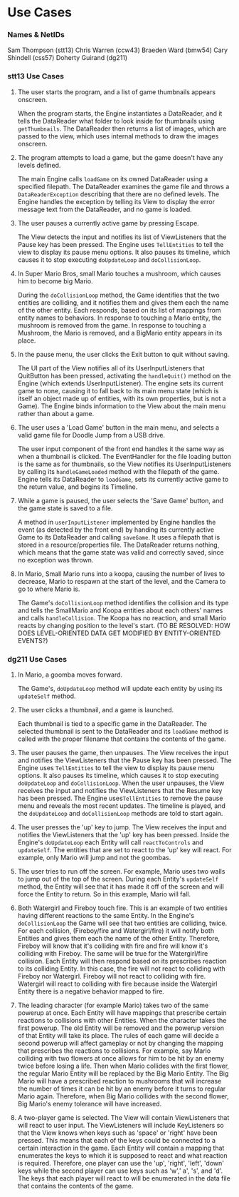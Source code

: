 # Use Cases

### Names & NetIDs
Sam Thompson (stt13)
Chris Warren (ccw43)
Braeden Ward (bmw54)
Cary Shindell (css57)
Doherty Guirand (dg211)

### stt13 Use Cases

1. The user starts the program, and a list of game thumbnails appears onscreen.

    When the program starts, the Engine instantiates a DataReader, and it tells the DataReader what folder to look inside for thumbnails using ``getThumbnails``. The DataReader then returns a list of images, which are passed to the view, which uses internal methods to draw the images onscreen.
    
2. The program attempts to load a game, but the game doesn't have any levels defined.

    The main Engine calls ``loadGame`` on its owned DataReader using a specified filepath. The DataReader examines the game file and throws a ``DataReaderException`` describing that there are no defined levels. The Engine handles the exception by telling its View to display the error message text from the DataReader, and no game is loaded.
    
3. The user pauses a currently active game by pressing Escape.

    The View detects the input and notifies its list of ViewListeners that the Pause key has been pressed. The Engine uses ``TellEntities`` to tell the view to display its pause menu options. It also pauses its timeline, which causes it to stop executing ``doUpdateLoop`` and ``doCollisionLoop``.
    
4. In Super Mario Bros, small Mario touches a mushroom, which causes him to become big Mario.

    During the ``doCollisionLoop`` method, the Game identifies that the two entities are colliding, and it notifies them and gives them each the name of the other entity. Each responds, based on its list of mappings from entity names to behaviors. In response to touching a Mario entity, the mushroom is removed from the game. In response to touching a Mushroom, the Mario is removed, and a BigMario entity appears in its place.
    
5. In the pause menu, the user clicks the Exit button to quit without saving.

    The UI part of the View notifies all of its UserInputListeners that QuitButton has been pressed, activating the ``handleQuit()`` method on the Engine (which extends UserInputListener). The engine sets its current game to none, causing it to fall back to its main menu state (which is itself an object made up of entities, with its own properties, but is not a Game). The Engine binds information to the View about the main menu rather than about a game.
    
6. The user uses a 'Load Game' button in the main menu, and selects a valid game file for Doodle Jump from a USB drive.

    The user input component of the front end handles it the same way as when a thumbnail is clicked. The EventHandler for the file loading button is the same as for thumbnails, so the View notifies its UserInputListeners by calling its ``handleGameLoaded`` method with the filepath of the game. Engine tells its DataReader to ``loadGame``, sets its currently active game to the return value, and begins its Timeline.
    
7. While a game is paused, the user selects the 'Save Game' button, and the game state is saved to a file.

    A method in ``userInputListener`` implemented by Engine handles the event (as detected by the front end) by handing its currently active Game to its DataReader and calling ``saveGame``. It uses a filepath that is stored in a resource/properties file. The DataReader returns nothing, which means that the game state was valid and correctly saved, since no exception was thrown.
    
8. In Mario, Small Mario runs into a koopa, causing the number of lives to decrease, Mario to respawn at the start of the level, and the Camera to go to where Mario is.

    The Game's ``doCollisionLoop`` method identifies the collision and its type and tells the SmallMario and Koopa entities about each others' names and calls ``handleCollision``. The Koopa has no reaction, and small Mario reacts by changing position to the level's start. (TO BE RESOLVED: HOW DOES LEVEL-ORIENTED DATA GET MODIFIED BY ENTITY-ORIENTED EVENTS?)
    
### dg211 Use Cases

1. In Mario, a goomba moves forward.

    The Game's, ``doUpdateLoop`` method will update each entity by using its ``updateSelf`` method. 

2. The user clicks a thumbnail, and a game is launched.

    Each thumbnail is tied to a specific game in the DataReader. The selected thumbnail is sent to the DataReader and its ``loadGame`` method is called with the proper filename that contains the contents of the game.

3. The user pauses the game, then unpauses.
The View receives the input and notifies the ViewListeners that the Pause key has been pressed. The Engine uses ``TellEntities`` to tell the view to display its pause menu options. It also pauses its timeline, which causes it to stop executing ``doUpdateLoop`` and ``doCollisionLoop``. When the user unpauses, the View receives the input and notifies the ViewListeners that the Resume key has been pressed. The Engine uses``TellEntities`` to remove the pause menu and reveals the most recent updates. The timeline is played, and the ``doUpdateLoop`` and ``doCollisionLoop`` methods are told to start again. 
4. The user presses the 'up' key to jump.
The View receives the input and notifies the ViewListeners that the 'up' key has been pressed. Inside the Engine's ``doUpdateLoop`` each Entity will call ``reactToControls`` and ``updateSelf``.  The entities that are set to react to the 'up' key will react. For example, only Mario will jump and not the goombas. 
5. The user tries to run off the screen. For example, Mario uses two walls to jump out of the top of the screen. 
During each Entity's ``updateSelf`` method, the Entity will see that it has made it off of the screen and will force the Entity to return. So in this example, Mario will fall.
6. Both Watergirl and Fireboy touch fire. 
This is an example of two entities having different reactions to the same Entity. In the Engine's ``doCollisionLoop`` the Game will see that two entities are colliding, twice. For each collision, (Fireboy/fire and Watergirl/fire) it will notify both Entities and gives them each the name of the other Entity. Therefore, Fireboy will know that it's colliding with fire and fire will know it's colliding with Fireboy. The same will be true for the Watergirl/fire collision. Each Entity will then respond based on its prescribes reaction to its colliding Entity. In this case, the fire will not react to colliding with Fireboy nor Watergirl. Fireboy will not react to colliding with fire. Watergirl will react to colliding with fire because inside the Watergirl Entity there is a negative behavior mapped to fire. 
7. The leading character (for example Mario) takes two of the same powerup at once. 
Each Entity will have mappings that prescribe certain reactions to collisions with other Entities. When the character takes the first powerup. The old Entity will be removed and the powerup version of that Entity will take its place. The rules of each game will decide a second powerup will affect gameplay or not by changing the mapping that prescribes the reactions to collisions. For example, say Mario colliding with two flowers at once allows for him to be hit by an enemy twice before losing a life. Then when Mario collides with the first flower, the regular Mario Entity will be replaced by the Big Mario Entity. The Big Mario will have a prescribed reaction to mushrooms that will increase the number of times it can be hit by an enemy before it turns to regular Mario again. Therefore, when Big Mario collides with the second flower, Big Mario's enemy tolerance will have increased.  
8. A two-player game is selected.
The View will contain ViewListeners that will react to user input. The ViewListeners will include KeyListeners so that the View knows when keys such as 'space' or 'right' have been pressed. This means that each of the keys could be connected to a certain interaction in the game. Each Entity will contain a mapping that enumerates the keys to which it is supposed to react and what reaction is required. Therefore, one player can use the 'up', 'right', 'left', 'down' keys while the second player can use keys such as 'w',' a', 's', and 'd'. The keys that each player will react to will be enumerated in the data file that contains the contents of the game.